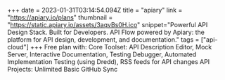 +++
date = 2023-01-31T03:14:54.094Z
title = "apiary"
link = "https://apiary.io/plans"
thumbnail = "https://static.apiary.io/assets/3aqvBs0H.ico"
snippet="Powerful API Design Stack. Built for Developers. API Flow powered by Apiary: the platform for API design, development, and documentation."
tags = ["api-cloud"]
+++
Free plan with:
Core Toolset: API Description Editor, Mock Server, Interactive Documentation, Testing Debugger, Automated Implementation Testing (using Dredd), RSS feeds for API changes
API Projects: Unlimited
Basic GitHub Sync
